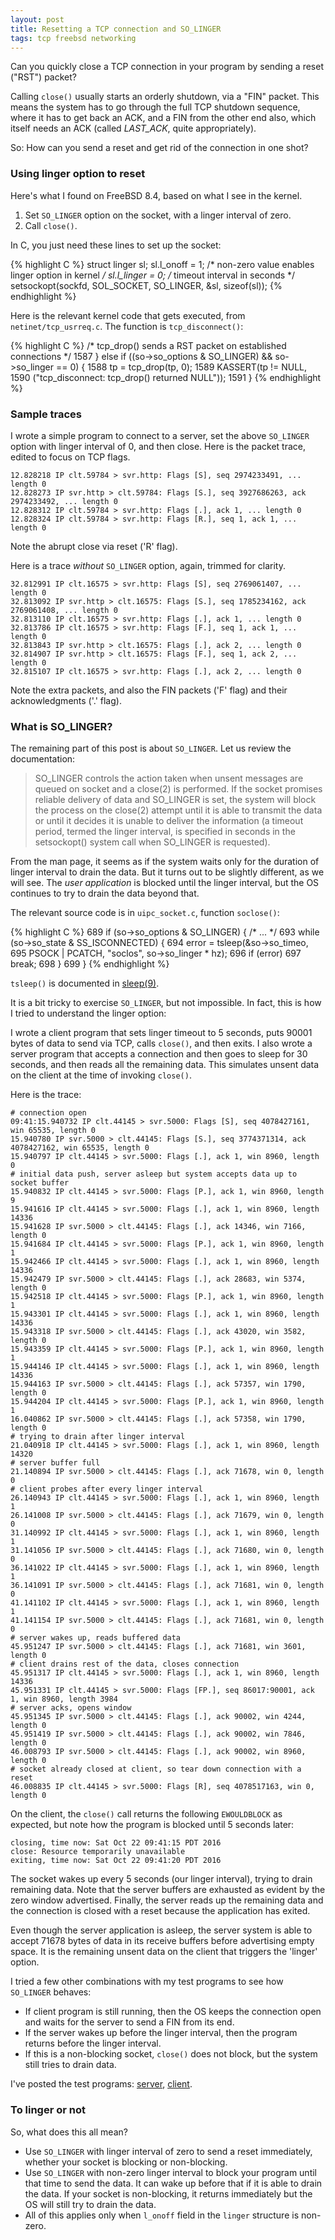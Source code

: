 ```yaml
---
layout: post
title: Resetting a TCP connection and SO_LINGER
tags: tcp freebsd networking
---
```


Can you quickly close a TCP connection in your program by sending a
reset ("RST") packet?

Calling `close()` usually starts an orderly shutdown, via a "FIN"
packet.  This means the system has to go through the full TCP shutdown
sequence, where it has to get back an ACK, and a FIN from the other
end also, which itself needs an ACK (called _LAST_ACK_, quite
appropriately).

So: How can you send a reset and get rid of the connection in one shot?

### Using linger option to reset

Here's what I found on FreeBSD 8.4, based on what I see in the kernel.

1. Set `SO_LINGER` option on the socket, with a linger interval of zero.
2. Call `close()`.

In C, you just need these lines to set up the socket:

{% highlight C %}
struct linger sl;
sl.l_onoff = 1;		/* non-zero value enables linger option in kernel */
sl.l_linger = 0;	/* timeout interval in seconds */
setsockopt(sockfd, SOL_SOCKET, SO_LINGER, &sl, sizeof(sl));
{% endhighlight %}

Here is the relevant kernel code that gets executed, from
`netinet/tcp_usrreq.c`.  The function is `tcp_disconnect()`:

{% highlight C %}
    /* tcp_drop() sends a RST packet on established connections */
1587         } else if ((so->so_options & SO_LINGER) && so->so_linger == 0) {
1588                 tp = tcp_drop(tp, 0);
1589                 KASSERT(tp != NULL,
1590                     ("tcp_disconnect: tcp_drop() returned NULL"));
1591         }
{% endhighlight %}

### Sample traces

I wrote a simple program to connect to a server, set the above
`SO_LINGER` option with linger interval of 0, and then close.  Here is
the packet trace, edited to focus on TCP flags.

```
12.828218 IP clt.59784 > svr.http: Flags [S], seq 2974233491, ... length 0
12.828273 IP svr.http > clt.59784: Flags [S.], seq 3927686263, ack 2974233492, ... length 0
12.828312 IP clt.59784 > svr.http: Flags [.], ack 1, ... length 0
12.828324 IP clt.59784 > svr.http: Flags [R.], seq 1, ack 1, ... length 0
```

Note the abrupt close via reset ('R' flag).

Here is a trace _without_ `SO_LINGER` option, again, trimmed for
clarity.

```
32.812991 IP clt.16575 > svr.http: Flags [S], seq 2769061407, ... length 0
32.813092 IP svr.http > clt.16575: Flags [S.], seq 1785234162, ack 2769061408, ... length 0
32.813110 IP clt.16575 > svr.http: Flags [.], ack 1, ... length 0
32.813786 IP clt.16575 > svr.http: Flags [F.], seq 1, ack 1, ... length 0
32.813843 IP svr.http > clt.16575: Flags [.], ack 2, ... length 0
32.814907 IP svr.http > clt.16575: Flags [F.], seq 1, ack 2, ... length 0
32.815107 IP clt.16575 > svr.http: Flags [.], ack 2, ... length 0
```

Note the extra packets, and also the FIN packets ('F' flag) and their
acknowledgments ('.' flag).

### What is SO_LINGER?

The remaining part of this post is about `SO_LINGER`.  Let us review
the documentation:

> SO_LINGER controls the action taken when unsent messages are queued on
socket and a close(2) is performed.  If the socket promises reliable
delivery of data and SO_LINGER is set, the system will block the process
on the close(2) attempt until it is able to transmit the data or until it
decides it is unable to deliver the information (a timeout period, termed
the linger interval, is specified in seconds in the setsockopt() system
call when SO_LINGER is requested).

From the man page, it seems as if the system waits only for the
duration of linger interval to drain the data.  But it turns out to be
slightly different, as we will see.  The _user application_ is blocked
until the linger interval, but the OS continues to try to drain the
data beyond that.

The relevant source code is in `uipc_socket.c`, function `soclose()`:

{% highlight C %}
689    if (so->so_options & SO_LINGER) {
               /* ... */
693            while (so->so_state & SS_ISCONNECTED) {
694                error = tsleep(&so->so_timeo,
695                               PSOCK | PCATCH, "soclos", so->so_linger * hz);
696                               if (error)
697                                   break;
698            }
699    }
{% endhighlight %}

`tsleep()` is documented in
[sleep(9)](https://www.freebsd.org/cgi/man.cgi?query=msleep&apropos=0&sektion=0&manpath=FreeBSD+8.4-RELEASE&arch=default&format=html).

It is a bit tricky to exercise `SO_LINGER`, but not impossible.  In
fact, this is how I tried to understand the linger option:

I wrote a client program that sets linger timeout to 5 seconds, puts
90001 bytes of data to send via TCP, calls `close()`, and then exits.
I also wrote a server program that accepts a connection and then goes
to sleep for 30 seconds, and then reads all the remaining data.  This
simulates unsent data on the client at the time of invoking `close()`.

Here is the trace:

```
# connection open
09:41:15.940732 IP clt.44145 > svr.5000: Flags [S], seq 4078427161, win 65535, length 0
15.940780 IP svr.5000 > clt.44145: Flags [S.], seq 3774371314, ack 4078427162, win 65535, length 0
15.940797 IP clt.44145 > svr.5000: Flags [.], ack 1, win 8960, length 0
# initial data push, server asleep but system accepts data up to socket buffer
15.940832 IP clt.44145 > svr.5000: Flags [P.], ack 1, win 8960, length 9
15.941616 IP clt.44145 > svr.5000: Flags [.], ack 1, win 8960, length 14336
15.941628 IP svr.5000 > clt.44145: Flags [.], ack 14346, win 7166, length 0
15.941684 IP clt.44145 > svr.5000: Flags [P.], ack 1, win 8960, length 1
15.942466 IP clt.44145 > svr.5000: Flags [.], ack 1, win 8960, length 14336
15.942479 IP svr.5000 > clt.44145: Flags [.], ack 28683, win 5374, length 0
15.942518 IP clt.44145 > svr.5000: Flags [P.], ack 1, win 8960, length 1
15.943301 IP clt.44145 > svr.5000: Flags [.], ack 1, win 8960, length 14336
15.943318 IP svr.5000 > clt.44145: Flags [.], ack 43020, win 3582, length 0
15.943359 IP clt.44145 > svr.5000: Flags [P.], ack 1, win 8960, length 1
15.944146 IP clt.44145 > svr.5000: Flags [.], ack 1, win 8960, length 14336
15.944163 IP svr.5000 > clt.44145: Flags [.], ack 57357, win 1790, length 0
15.944204 IP clt.44145 > svr.5000: Flags [P.], ack 1, win 8960, length 1
16.040862 IP svr.5000 > clt.44145: Flags [.], ack 57358, win 1790, length 0
# trying to drain after linger interval
21.040918 IP clt.44145 > svr.5000: Flags [.], ack 1, win 8960, length 14320
# server buffer full
21.140894 IP svr.5000 > clt.44145: Flags [.], ack 71678, win 0, length 0
# client probes after every linger interval
26.140943 IP clt.44145 > svr.5000: Flags [.], ack 1, win 8960, length 1
26.141008 IP svr.5000 > clt.44145: Flags [.], ack 71679, win 0, length 0
31.140992 IP clt.44145 > svr.5000: Flags [.], ack 1, win 8960, length 1
31.141056 IP svr.5000 > clt.44145: Flags [.], ack 71680, win 0, length 0
36.141022 IP clt.44145 > svr.5000: Flags [.], ack 1, win 8960, length 1
36.141091 IP svr.5000 > clt.44145: Flags [.], ack 71681, win 0, length 0
41.141102 IP clt.44145 > svr.5000: Flags [.], ack 1, win 8960, length 1
41.141154 IP svr.5000 > clt.44145: Flags [.], ack 71681, win 0, length 0
# server wakes up, reads buffered data
45.951247 IP svr.5000 > clt.44145: Flags [.], ack 71681, win 3601, length 0
# client drains rest of the data, closes connection
45.951317 IP clt.44145 > svr.5000: Flags [.], ack 1, win 8960, length 14336
45.951331 IP clt.44145 > svr.5000: Flags [FP.], seq 86017:90001, ack 1, win 8960, length 3984
# server acks, opens window
45.951345 IP svr.5000 > clt.44145: Flags [.], ack 90002, win 4244, length 0
45.951419 IP svr.5000 > clt.44145: Flags [.], ack 90002, win 7846, length 0
46.008793 IP svr.5000 > clt.44145: Flags [.], ack 90002, win 8960, length 0
# socket already closed at client, so tear down connection with a reset
46.008835 IP clt.44145 > svr.5000: Flags [R], seq 4078517163, win 0, length 0
```

On the client, the `close()` call returns the following `EWOULDBLOCK`
as expected, but note how the program is blocked until 5 seconds later:


```
closing, time now: Sat Oct 22 09:41:15 PDT 2016
close: Resource temporarily unavailable
exiting, time now: Sat Oct 22 09:41:20 PDT 2016
```

The socket wakes up every 5 seconds (our linger interval), trying to
drain remaining data.  Note that the server buffers are exhausted as
evident by the zero window advertised.  Finally, the server reads up
the remaining data and the connection is closed with a reset because
the application has exited.

Even though the server application is asleep, the server system is
able to accept 71678 bytes of data in its receive buffers before
advertising empty space.  It is the remaining unsent data on the
client that triggers the 'linger' option.

I tried a few other combinations with my test programs to see how
`SO_LINGER` behaves:

* If client program is still running, then the OS keeps the connection
open and waits for the server to send a FIN from its end.
* If the server wakes up before the linger interval, then the program
returns before the linger interval.
* If this is a non-blocking socket, `close()` does not block, but the
  system still tries to drain data.

I've posted the test programs: [server](files/linsvr.c),
[client](files/linclt.c).

### To linger or not

So, what does this all mean?

* Use `SO_LINGER` with linger interval of zero to send a reset
  immediately, whether your socket is blocking or non-blocking.
* Use `SO_LINGER` with non-zero linger interval to block your program
  until that time to send the data.  It can wake up before that if it
  is able to drain the data.  If your socket is non-blocking, it
  returns immediately but the OS will still try to drain the data.
* All of this applies only when `l_onoff` field in the `linger`
  structure is non-zero.
